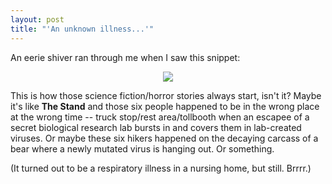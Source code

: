 ```yaml
---
layout: post
title: "'An unknown illness...'"
---
```




<p>An eerie shiver ran through me when I saw this snippet:</p>

<p align="center">
<img src="http://www.cwinters.com/images/blog/unknown_illness.png" />
</p>

<p>This is how those science fiction/horror stories always start, isn't it? Maybe it's like <b>The Stand</b> and those six people happened to be in the wrong place at the wrong time -- truck stop/rest area/tollbooth when an escapee of a secret biological research lab bursts in and covers them in lab-created viruses. Or maybe these six hikers happened on the decaying carcass of a bear where a newly mutated virus is hanging out. Or something.</p>

<p>(It turned out to be a respiratory illness in a nursing home, but still. Brrrr.)</p>


